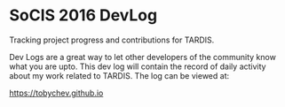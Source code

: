 # SoCIS 2016 DevLog
Tracking project progress and contributions for TARDIS.

Dev Logs are a great way to let other developers of the community know what you are upto. This dev log will contain the record of daily activity about my work related to TARDIS. The log can be viewed at:

https://tobychev.github.io

